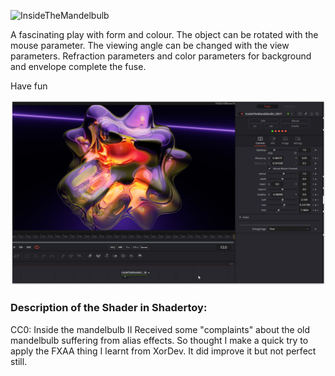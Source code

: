 ![InsideTheMandelbulb](https://github.com/nmbr73/Shaderfuse/assets/78935215/afa1cbc3-8163-45e7-9040-dae42b98ca0c)

A fascinating play with form and colour. The object can be rotated with the mouse parameter. The viewing angle can be changed with the view parameters.
Refraction parameters and color parameters for background and envelope complete the fuse.

Have fun


[![Thumbnail](InsideTheMandelbulbIi_screenshot.png)](InsideTheMandelbulbIi.fuse)

### Description of the Shader in Shadertoy:
CC0: Inside the mandelbulb II
Received some "complaints" about the old mandelbulb suffering from
alias effects. So thought I make a quick try to apply the FXAA
thing I learnt from XorDev. It did improve it but not perfect still.